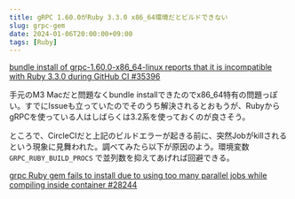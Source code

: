```yaml
---
title: gRPC 1.60.0がRuby 3.3.0 x86_64環境だとビルドできない
slug: grpc-gem
date: 2024-01-06T20:00:00+09:00
tags: [Ruby]
---
```

[bundle install of grpc-1.60.0-x86_64-linux reports that it is incompatible with Ruby 3.3.0 during GitHub CI #35396](https://github.com/grpc/grpc/issues/35396)

手元のM3 Macだと問題なくbundle installできたのでx86_64特有の問題っぽい。すでにIssueも立っていたのでそのうち解決されるとおもうが、RubyからgRPCを使っている人はしばらくは3.2系を使っておくのが良さそう。

ところで、CircleCIだと上記のビルドエラーが起きる前に、突然Jobがkillされるという現象に見舞われた。調べてみたら以下が原因のよう。環境変数 `GRPC_RUBY_BUILD_PROCS` で並列数を抑えてあげれば回避できる。

[grpc Ruby gem fails to install due to using too many parallel jobs while compiling inside container #28244](https://github.com/grpc/grpc/issues/28244)